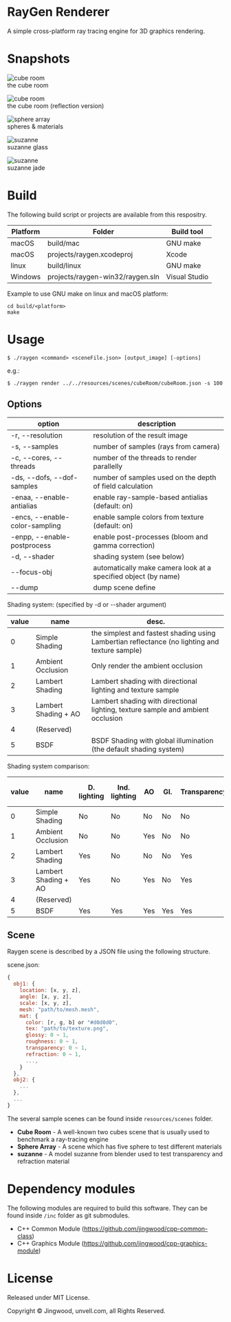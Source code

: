 # RayGen Renderer

A simple cross-platform ray tracing engine for 3D graphics rendering.

# Snapshots

![cube room](resources/scenes/cubeRoom/sample.jpg)<br />
the cube room

![cube room](resources/scenes/cubeRoom/cubeRoom_reflection.jpg)<br />
the cube room (reflection version)

![sphere array](resources/scenes/sphereArray/sample.jpg)<br />
spheres & materials

![suzanne](resources/scenes/suzanne/Suzanne%20Texture.jpg)<br />
suzanne glass

![suzanne](resources/scenes/suzanne/Suzanne%20Jade.jpg)<br />
suzanne jade

# Build 

The following build script or projects are available from this respositry.


| Platform | Folder | Build tool |
|---|---|---|
| macOS | build/mac | GNU make |
| macOS | projects/raygen.xcodeproj | Xcode |
| linux | build/linux | GNU make |
| Windows | projects/raygen-win32/raygen.sln | Visual Studio |

Example to use GNU make on linux and macOS platform:

```shell
cd build/<platform>
make
```

# Usage

```shell
$ ./raygen <command> <sceneFile.json> [output_image] [-options]
```
e.g.:
```shell
$ ./raygen render ../../resources/scenes/cubeRoom/cubeRoom.json -s 100
```

## Options

| option | description |
| --- | --- |
| -r, --resolution | resolution of the result image |
| -s, --samples | number of samples (rays from camera) |
| -c, --cores, --threads | number of the threads to render parallelly |
| -ds, --dofs, --dof-samples | number of samples used on the depth of field calculation |
| -enaa, --enable-antialias | enable ray-sample-based antialias (default: on) |
| -encs, --enable-color-sampling | enable sample colors from texture (default: on) |
| -enpp, --enable-postprocess | enable post-processes (bloom and gamma correction) |
| -d, --shader | shading system (see below) |
| --focus-obj | automatically make camera look at a specified object (by name) |
| --dump | dump scene define |

Shading system: (specified by -d or --shader argument)

| value | name | desc. |
|---|---|---|
| 0 | Simple Shading | the simplest and fastest shading using Lambertian reflectance (no lighting and texture sample) |
| 1 | Ambient Occlusion | Only render the ambient occlusion | 
| 2 | Lambert Shading | Lambert shading with directional lighting and texture sample |
| 3 | Lambert Shading + AO | Lambert shading with directional lighting, texture sample and ambient occlusion |
| 4 | (Reserved) | |
| 5 | BSDF | BSDF Shading with global illumination (the default shading system) |

Shading system comparison:

| value | name | D. lighting | Ind. lighting | AO | GI. | Transparency | Reflection and Refraction | 
|---|---|---|---|---|---|---|---|
| 0 | Simple Shading | No | No | No | No | No | No |
| 1 | Ambient Occlusion | No | No | Yes | No | No | No |
| 2 | Lambert Shading | Yes | No | No | No | Yes | No |
| 3 | Lambert Shading + AO | Yes | No | Yes | No | Yes | No |
| 4 | (Reserved) | | | | | | |
| 5 | BSDF | Yes | Yes | Yes | Yes | Yes | Yes |

## Scene

Raygen scene is described by a JSON file using the following structure.

scene.json:
```js
{
  obj1: {
    location: [x, y, z],
    angle: [x, y, z],
    scale: [x, y, z],
    mesh: "path/to/mesh.mesh",
    mat: {
      color: [r, g, b] or "#d0d0d0",
      tex: "path/to/texture.png",
      glossy: 0 ~ 1,
      roughness: 0 ~ 1,
      transparency: 0 ~ 1,
      refraction: 0 ~ 1,
      ...,
    }
  },
  obj2: {
    ...
  },
  ...
}
```

The several sample scenes can be found inside `resources/scenes` folder.

- **Cube Room** - A well-known two cubes scene that is usually used to benchmark a ray-tracing engine
- **Sphere Array** - A scene which has five sphere to test different materials
- **suzanne** - A model suzanne from blender used to test transparency and refraction material

# Dependency modules

The following modules are required to build this software. They can be found inside `/inc` folder as git submodules.

- C++ Common Module (https://github.com/jingwood/cpp-common-class)
- C++ Graphics Module (https://github.com/jingwood/cpp-graphics-module)

# License

Released under MIT License.

Copyright © Jingwood, unvell.com, all Rights Reserved.
